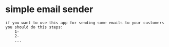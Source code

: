 # simple email sender
    if you want to use this app for sending some emails to your customers you should do this steps:
        1-
        2-
        ...
